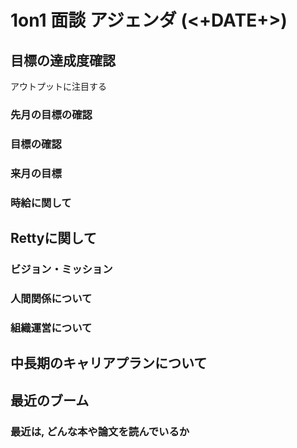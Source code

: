 
1on1 面談 アジェンダ  (<+DATE+>) 
================================

## 目標の達成度確認

アウトプットに注目する

### 先月の目標の確認

### 目標の確認

### 来月の目標

### 時給に関して

## Rettyに関して

### ビジョン・ミッション

### 人間関係について

### 組織運営について

## 中長期のキャリアプランについて

## 最近のブーム

### 最近は, どんな本や論文を読んでいるか




